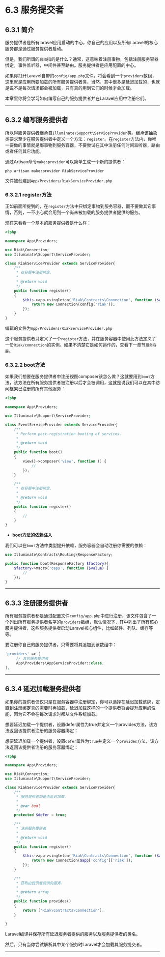 # 6.3 服务提交者

## 6.3.1 简介

服务提供者是所有laravel应用启动的中心，你自己的应用以及所有Laravel的核心服务都是通过服务提供者启动。

但是，我们所谓的`启动`指的是什么？通常，这意味着注册事物，包括注册服务容器绑定，事件监听器，中间件甚至路由。服务提供者是应用配置的中心。

如果你打开Laravel自带的`config/app.php`文件，将会看到一个`providers`数组，这里就是应用所要加载的所有服务提供者类，当然，其中很多是延迟加载的，也就是说不是每次请求都会被加载，只有真的用到它们的时候才会加载。

本章里你将会学习如何编写自己的服务提供者并在Laravel应用中注册它们。

--------------------------------------------------------------------------------

## 6.3.2 编写服务提供者

所以得服务提供者继承自`Illuminate\Support\ServiceProvider`类。继承该抽象类要求至少在服务提供者中定义一个方法：`register`。在`register`方法内，你唯一要做的事情就是绑事物到服务容器，不要尝试在其中注册任何时间监听器，路由或者任何其它功能。

通过Artisan命令`make:provider`可以简单生成一个新的提供者：

```
php artisan make:provider RiakServiceProvider
```

文件被创建到`App/Providers/RiakServiceProvider.php`

### 6.3.2.1 register方法

正如前面所提到的，在`register`方法中只绑定事物到服务容器，而不要做其它事情，否则，一不小心就会用到一个尚未被加载的服务提供者提供的服务。

现在来看看一个基本的服务提供者是什么样：

```php
<?php

namespace App\Providers;

use Riak\Connection;
use Illuminate\Support\ServiceProvider;

class RiakServiceProvider extends ServiceProvider{
    /**
     * 在容器中注册绑定.
     *
     * @return void
     */
    public function register()
    {
        $this->app->singleton('Riak\Contracts\Connection', function ($app) {
            return new Connection(config('riak'));
        });
    }
}
```

编辑的文件为`App/Providers/RiakServiceProvider.php`

这个服务提供者只定义了一个`register`方法，并在服务容器中使用此方法定义了一份`Riak/connection`的实例。如果不清楚它是如何运作的，查看下一章节`服务容器`。

### 6.3.2.2 boot方法

如果我们想要在服务提供者中注册视图composer该怎么做？这就要用到`boot`方法，该方法在所有服务提供者被注册以后才会被调用，这就是说我们可以在其中访问框架已注册的所有其他服务：

```php
<?php

namespace App\Providers;

use Illuminate\Support\ServiceProvider;

class EventServiceProvider extends ServiceProvider{
    /**
     * Perform post-registration booting of services.
     *
     * @return void
     */
    public function boot()
    {
        view()->composer('view', function () {
            //
        });
    }

    /**
     * 在容器中注册绑定.
     *
     * @return void
     */
    public function register()
    {
        //
    }
}
```

- **boot方法的依赖注入**

我们可以在`boot`方法中类型提升依赖，服务容器会自动注册你需要的依赖：

```php
use Illuminate\Contracts\Routing\ResponseFactory;

public function boot(ResponseFactory $factory){
    $factory->macro('caps', function ($value) {
        //
    });
}
```

--------------------------------------------------------------------------------

## 6.3.3 注册服务提供者

所有服务提供者都是通过配置文件`config/app.php`中进行注册，该文件包含了一个列出所有服务提供者名字的`providers`数组，默认情况下，其中列出了所有核心服务提供者，这些服务提供者启动Laravel核心组件，比如邮件、列队、缓存等等。

要注册你自己的服务提供者，只需要将其追加到该数组中：

```php
'providers' => [
     // 其它服务提供者
     App\Providers\AppServiceProvider::class,
],
```

--------------------------------------------------------------------------------

## 6.3.4 延迟加载服务提供者

如果你的提供者仅仅只是在服务容器中注册绑定，你可以选择在延迟加载该绑，定直到注册绑定真的需要时再加载，延迟加载这样的一个提供者将会提升应用的性能，因为它不会在每次请求时都从文件系统加载。

想要延迟加载一个提供者，设置defer属性为true并定义一个provides方法，该方法返回该提供者注册的服务容器绑定：

想要延迟加载一个提供者，设置`defer`属性为`true`并定义一个`provides`方法，该方法返回该提供者注册的服务容器绑定：

```php
<?php

namespace App\Providers;

use Riak\Connection;
use Illuminate\Support\ServiceProvider;

class RiakServiceProvider extends ServiceProvider{
    /**
     * 服务提供者加是否延迟加载.
     *
     * @var bool
     */
    protected $defer = true;

    /**
     * 注册服务提供者
     *
     * @return void
     */
    public function register()
    {
        $this->app->singleton('Riak\Contracts\Connection', function ($app) {
            return new Connection($app['config']['riak']);
        });
    }

    /**
     * 获取由提供者提供的服务.
     *
     * @return array
     */
    public function provides()
    {
        return ['Riak\Contracts\Connection'];
    }

}
```

Laravel编译并保存所有延迟服务者提供的服务以及服务提供者的类名。

然后，只有当你尝试解析其中某个服务时Laravel才会加载其服务提交者。

--------------------------------------------------------------------------------
